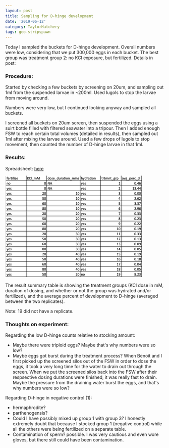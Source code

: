 ```yaml
---
layout: post
title: Sampling for D-hinge development
date: '2019-06-12'
category: TaylorHatchery
tags: geo-stripspawn
---
```

Today I sampled the buckets for D-hinge development. Overall numbers were low, considering that we put 300,000 eggs in each bucket. The best group was treatment group 2: no KCl exposure, but fertilized. Details in post: 

### Procedure: 
Started by checking a few buckets by screening on 20um, and sampling out 1ml from the suspended larvae in ~200ml. Used lugols to stop the larvae from moving around. 

Numbers were very low, but I continued looking anyway and sampled all buckets. 

I screened all buckets on 20um screen, then suspended the eggs using a suirt bottle filled with filtered seawater into a tripour. Then I added enough FSW to reach certain total volumes (detailed in results), then sampled out 1ml after mixing the larvae around. Used a few drops of lugols to stop movement, then counted the number of D-hinge larvae in that 1ml. 

### Results:     
Spreadsheet: [here](https://github.com/grace-ac/Taylor-pano-stripspawn/blob/master/data/061219-d-hinge.xlsx)

![img](../notebook-images/results-summary-table.png)

The result summary table is showing the treatment groups (KCl dose in mM, duration of dosing, and whether or not the group was hydrated and/or fertilized), and the average percent of development to D-hinge (averaged between the two replicates). 

Note: 19 did not have a replicate. 

### Thoughts on experiment:     
Regarding the low D-hinge counts relative to stocking amount:       
- Maybe there were triploid eggs? Maybe that's why numbers were so low?
- Maybe eggs got burst during the treatment process? When Benoit and I first picked up the screened silos out of the FSW in order to dose the eggs, it took a very long time for the water to drain out through the screen. When we put the screened silos back into the FSW after their respsective dosing durations were finished, it was really fast to drain. Maybe the pressure from the draining water burst the eggs, and that's why numbers were so low? 

Regarding D-hinge in negative control (1):     
- hermaphrodite?
- parthenogensis?
- Could I have possibly mixed up group 1 with group 3? I honestly extremely doubt that because I stocked group 1 (negative control) while all the others were being fertilized on a separate table. 
- Contamination of sperm? possible. I was very cautious and even wore gloves, but there still could have been contamination. 
